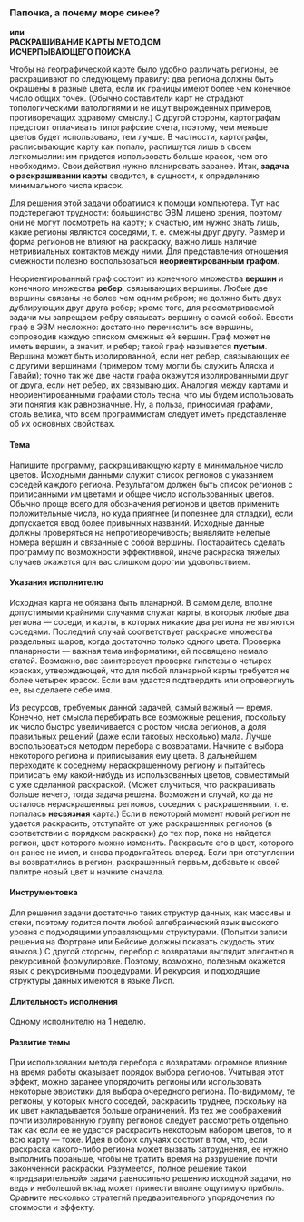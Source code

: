 ### Папочка, а почему море синее? 
**или**  
**РАСКРАШИВАНИЕ КАРТЫ МЕТОДОМ**  
**ИСЧЕРПЫВАЮЩЕГО ПОИСКА**

Чтобы на географической карте было удобно различать регионы, ее раскрашивают по следующему правилу: два региона должны быть окрашены в разные цвета, если их границы имеют более чем конечное число общих точек. (Обычно составители карт не страдают топологическими патологиями и не ищут вырожденных примеров, противоречащих здравому смыслу.) 
С другой стороны, картографам предстоит оплачивать типографские счета, поэтому, чем меньше цветов будет использовано, тем лучше. В частности, картографы, расписывающие карту как попало, распишутся лишь в своем легкомыслии: им придется использовать больше красок, чем это необходимо. Свои действия нужно планировать заранее. Итак, **задача о раскрашивании карты** сводится, в сущности, к определению минимального числа красок.

Для решения этой задачи обратимся к помощи компьютера. Тут нас подстерегают трудности: большинство ЭВМ лишено зрения, поэтому они не могут посмотреть на карту; к счастью, им нужно знать лишь, какие регионы являются соседями, т. е. смежны друг другу. Размер и форма регионов не влияют на раскраску, важно лишь наличие нетривиальных контактов между ними. Для представления отношения смежности полезно воспользоваться **неориентированным графом**.

Неориентированный граф состоит из конечного множества **вершин** и конечного множества **ребер**, связывающих вершины. Любые две вершины связаны не более чем одним ребром; не должно быть двух дублирующих друг друга ребер; кроме того, для рассматриваемой задачи мы запрещаем ребру связывать вершину с самой собой. Ввести граф в ЭВМ несложно: достаточно перечислить все вершины, сопроводив каждую списком смежных ей вершин. Граф может не иметь вершин, а значит, и ребер; такой граф называется **пустым**. Вершина может быть изолированной, если нет ребер, связывающих ее с другими вершинами (примером тому могли бы служить Аляска и Гавайи); точно так же две части графа окажутся изолированными друг от друга, если нет ребер, их связывающих. Аналогия между картами и неориентированными графами столь тесна, что мы будем использовать эти понятия как равнозначные. Ну, а польза, приносимая графами, столь велика, что всем программистам следует иметь представление об их основных свойствах.


#### Тема  
Напишите программу, раскрашивающую карту в минимальное число цветов. Исходными данными служит список регионов с указанием соседей каждого региона. Результатом должен быть список регионов с приписанными им цветами и общее число использованных цветов. Обычно проще всего для обозначения регионов и цветов применить положительные числа, но куда приятнее (и полезнее для отладки), если допускается ввод более привычных названий. Исходные данные должны проверяться на непротиворечивость; выявляйте нелепые номера вершин и связанные с собой вершины. Постарайтесь сделать программу по возможности эффективной, иначе раскраска тяжелых случаев окажется для вас слишком дорогим удовольствием.


#### Указания исполнителю  
Исходная карта не обязана быть планарной. В самом деле, вполне допустимыми крайними случаями служат карты, в которых любые два региона — соседи, и карты, в которых никакие два региона не являются соседями. Последний случай соответствует раскраске множества раздельных шаров, когда достаточно только одного цвета. Проверка планарности — важная тема информатики, ей посвящено немало статей. Возможно, вас заинтересует проверка гипотезы о четырех красках, утверждающей, что для любой планарной карты требуется не более четырех красок. Если вам удастся подтвердить или опровергнуть ее, вы сделаете себе имя.

Из ресурсов, требуемых данной задачей, самый важный — время. Конечно, нет смысла перебирать все возможные решения, поскольку их число быстро увеличивается с ростом числа регионов, а доля правильных решений (даже если таковых несколько) мала. Лучше воспользоваться методом перебора с возвратами. Начните с выбора некоторого региона и приписывания ему цвета. В дальнейшем переходите к соседнему нераскрашенному региону и пытайтесь приписать ему какой-нибудь из использованных цветов, совместимый с уже сделанной раскраской. (Может случиться, что раскрашивать больше нечего, тогда задача решена. Возможен и случай, когда не осталось нераскрашенных регионов, соседних с раскрашенными, т. е. попалась **несвязная** карта.) 
Если в некоторый момент новый регион не удается раскрасить, отступайте от уже раскрашенных регионов (в соответствии с порядком раскраски) до тех пор, пока не найдется регион, цвет которого можно изменить. Раскрасьте его в цвет, которого он ранее не имел, и снова продвигайтесь вперед. Если при отступлении вы возвратились в регион, раскрашенный первым, добавьте к своей палитре новый цвет и начните сначала.


#### Инструментовка  
Для решения задачи достаточно таких структур данных, как массивы и стеки, поэтому годится почти любой алгебраический язык высокого уровня с подходящими управляющими структурами. (Попытки записи решения на Фортране или Бейсике должны показать скудость этих языков.) С другой стороны, перебор с возвратами выглядит элегантно в рекурсивной формулировке. Поэтому, возможно, полезным окажется язык с рекурсивными процедурами. И рекурсия, и подходящие структуры данных имеются в языке Лисп.


#### Длительность исполнения   
Одному исполнителю на 1 неделю.


#### Развитие темы 
При использовании метода перебора с возвратами огромное влияние на время работы оказывает порядок выбора регионов. Учитывая этот эффект, можно заранее упорядочить регионы или использовать некоторые эвристики для выбора очередного региона. 
По-видимому, те регионы, у которых много соседей, раскрасить труднее, поскольку на их цвет накладывается больше ограничений. Из тех же соображений почти изолированную группу регионов следует рассмотреть отдельно, так как если ее не удастся раскрасить некоторым набором цветов, то и всю карту — тоже. Идея в обоих случаях состоит в том, что, если раскраска какого-либо региона может вызвать затруднения, ее нужно выполнить пораньше, чтобы не тратить время на разрушение почти законченной раскраски. Разумеется, полное решение такой «предварительной» задачи равносильно решению исходной задачи, но ведь и небольшой вклад может принести вполне ощутимую прибыль. Сравните несколько стратегий предварительного упорядочения по стоимости и эффекту.
